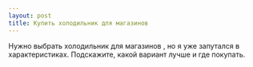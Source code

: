 ```yaml
---
layout: post 
title: Купить холодильник для магазинов 
--- 
```

Нужно выбрать холодильник для магазинов , но я уже запутался в характеристиках. Подскажите, какой вариант лучше и где покупать.